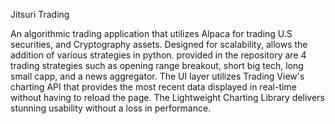 Jitsuri Trading

An algorithmic trading application that utilizes Alpaca for trading U.S securities, and Cryptography assets. Designed for scalability, allows the addition of various strategies in python. provided in the repository are 4 trading strategies such as opening range breakout, short big tech, long small capp, and a news aggregator. The UI layer utilizes Trading View's charting API that provides the most recent data displayed in real-time without having to reload the page. The Lightweight Charting Library delivers stunning usability without a loss in performance. 
